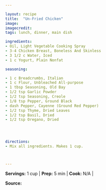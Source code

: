 ```yaml
---

layout: recipe
title:  "Un-Fried Chicken"
image: 
imagecredit: 
tags: lunch, dinner, main dish

ingredients:
- Oil, Light Vegetable Cooking Spray
- 3-4 Chicken Breast, Boneless And Skinless
- 3 1/2 c Water, Iced
- 1 c Yogurt, Plain Nonfat

seasoning:

- 1 c Breadcrumbs, Italian
- 1 c Flour, Unbleached All-purpose
- 1 tbsp Seasoning, Old Bay
- 1/2 tsp Garlic Powder
- 1/2 tsp Seasoning, Creole
- 1/8 tsp Pepper, Ground Black
- dash Pepper, Cayenne (Ground Red Pepper)
- 1/2 tsp Thyme, Dried Leaves
- 1/2 tsp Basil, Dried
- 1/2 tsp Oregano, Dried




directions:
- Mix all ingredients. Makes 1 cup.



---
```


**Servings:** 1 cup | **Prep:** 5 min | **Cook:** N/A | 

**Source:** 

